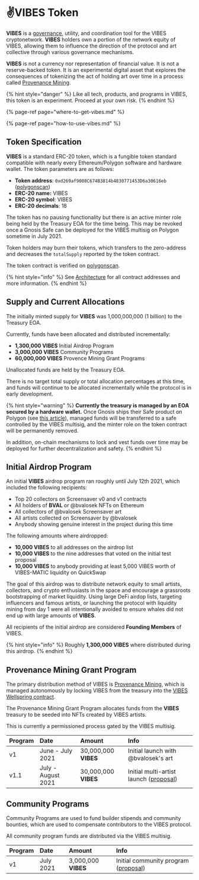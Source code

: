 # ✌️VIBES Token

**VIBES** is a [governance](../../community/governance.md), utility, and coordination tool for the VIBES cryptonetwork. **VIBES** holders own a portion of the network equity of VIBES, allowing them to influence the direction of the protocol and art collective through various governance mechanisms.

**VIBES** is not a currency nor representation of financial value. It is not a reserve-backed token. It is an experimental digital asset that explores the consequences of tokenizing the act of holding art over time in a process called [Provenance Mining](../provenance-mining.md).

{% hint style="danger" %}
Like all tech, products, and programs in VIBES, this token is an experiment. Proceed at your own risk.
{% endhint %}

{% page-ref page="where-to-get-vibes.md" %}

{% page-ref page="how-to-use-vibes.md" %}

## Token Specification

**VIBES** is a standard ERC-20 token, which is a fungible token standard compatible with nearly every Ethereum/Polygon software and hardware wallet. The token parameters are as follows:

* **Token address**: `0xd269af9008C674B3814b4830771453D6a30616eb` \([polygonscan](https://polygonscan.com/token/0xd269af9008c674b3814b4830771453d6a30616eb)\)
* **ERC-20 name:** VIBES
* **ERC-20 symbol**: VIBES
* **ERC-20 decimals**: 18

The token has no pausing functionality but there is an active minter role being held by the Treasury EOA for the time being. This may be revoked once a Gnosis Safe can be deployed for the VIBES multisig on Polygon sometime in July 2021.

Token holders may burn their tokens, which transfers to the zero-address and decreases the `totalSupply` reported by the token contract.

The token contract is verified on [polygonscan](https://polygonscan.com/token/0xd269af9008c674b3814b4830771453d6a30616eb).

{% hint style="info" %}
See [Architecture](../../resources/architecture.md) for all contract addresses and more information.
{% endhint %}

## Supply and Current Allocations

The initially minted supply for **VIBES** was 1,000,000,000 \(1 billion\) to the Treasury EOA.

Currently, funds have been allocated and distributed incrementally:

* **1,300,000 VIBES** Initial Airdrop Program
* **3,000,000 VIBES** Community Programs
* **60,000,000 VIBES** Provence Mining Grant Programs

Unallocated funds are held by the Treasury EOA.

There is no target total supply or total allocation percentages at this time, and funds will continue to be allocated incrementally while the protocol is in early development.

{% hint style="warning" %}
**Currently the treasury is managed by an EOA secured by a hardware wallet.** Once Gnosis ships their Safe product on Polygon \(see [this article](https://blog.gnosis.pm/gnosis-safes-multichain-future-b676b5b8f431)\), managed funds will be transferred to a safe controlled by the VIBES multisig, and the minter role on the token contract will be permanently removed.

In addition, on-chain mechanisms to lock and vest funds over time may be deployed for further decentralization and safety.
{% endhint %}

## Initial Airdrop Program

An initial **VIBES** airdrop program ran roughly until July 12th 2021, which included the following recipients:

* Top 20 collectors on Screensaver v0 and v1 contracts
* All holders of **BVAL** or @bvalosek NFTs on Ethereum
* All collectors of @bvalosek Screensaver art
* All artists collected on Screensaver by @bvalosek
* Anybody showing genuine interest in the project during this time

The following amounts where airdropped:

* **10,000 VIBES** to all addresses on the airdrop list
* **10,000 VIBES** to the nine addresses that voted on the initial test proposal
* **10,000 VIBES** to anybody providing at least 5,000 VIBES worth of VIBES-MATIC liquidity on QuickSwap

The goal of this airdrop was to distribute network equity to small artists, collectors, and crypto enthusiasts in the space and encourage a grassroots bootstrapping of market liquidity. Using large DeFi airdop lists, targeting influencers and famous artists, or launching the protocol with liquidity mining from day 1 were all intentionally avoided to ensure whales did not end up with large amounts of **VIBES**.

All recipients of the initial airdrop are considered **Founding Members** of VIBES.

{% hint style="info" %}
Roughly **1,300,000 VIBES** where distributed during this airdrop.
{% endhint %}

## Provenance Mining Grant Program

The primary distribution method of VIBES is [Provenance Mining](../provenance-mining.md), which is managed autonomously by locking VIBES from the treasury into the [VIBES Wellspring contract](../../resources/architecture.md). 

The Provenance Mining Grant Program allocates funds from the **VIBES** treasury to be seeded into NFTs created by VIBES artists. 

This is currently a permissioned process gated by the VIBES multisig.

| Program | Date | Amount | Info |
| :--- | :--- | :--- | :--- |
| v1 | June - July 2021 | 30,000,000 **VIBES** | Initial launch with @bvalosek's art |
| v1.1 | July - August 2021 | 30,000,000 **VIBES** | Initial multi-artist launch \([proposal](https://snapshot.org/#/sickvibes.eth/proposal/QmdwL7CMqaDjha3nJvm69HtHjUSH5Ma8ozhxm7YF4aYiRh)\) |

## Community Programs

Community Programs are used to fund builder stipends and community bounties, which are used to compensate contributors to the VIBES protocol. 

All community program funds are distributed via the VIBES multisig.

| Program | Date | Amount | Info |
| :--- | :--- | :--- | :--- |
| v1 | July 2021 | 3,000,000 **VIBES** | Initial community program \([proposal](https://snapshot.org/#/sickvibes.eth/proposal/QmdwL7CMqaDjha3nJvm69HtHjUSH5Ma8ozhxm7YF4aYiRh)\) |


